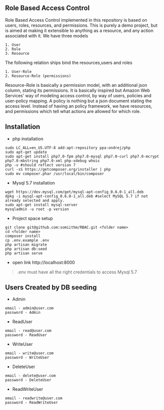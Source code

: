 ## Role Based Access Control
Role Based Access Control implemented in this repository is based on users, roles, resources, and permissions. This is purely a demo project, but is aimed at making it extensible to anything as a resource, and any action associated with it. We have three models
```
1. User
2. Role
3. Resource
```
The following relation ships bind the resources,users and roles
```
1. User-Role
2. Resource-Role (permissions)
```
Resource-Role is basically a permission model, with an additional json column, stating its permissions.
It is basically inspired but Amazon Web Services' way of modeling access control, by way of users, policies and user-policy mapping. A policy is nothing but a json document stating the access level.
Instead of having an policy framework, we have resources, and permissions which tell what actions are allowed for which role.

## Installation
- php installation
```
sudo LC_ALL=en_US.UTF-8 add-apt-repository ppa:ondrej/php 
sudo apt-get update
sudo apt-get install php7.0-fpm php7.0-mysql php7.0-curl php7.0-mcrypt php7.0-mbstring php7.0-xml php-xdebug whois
php -v #should reflect version 7
curl -sS https://getcomposer.org/installer | php
sudo mv composer.phar /usr/local/bin/composer
```
- Mysql 5.7 installation
```
wget https://dev.mysql.com/get/mysql-apt-config_0.6.0-1_all.deb
dpkg -i mysql-apt-config_0.6.0-1_all.deb #select MySQL 5.7 if not already selected and apply.
sudo apt-get install mysql-server
mysqladmin -u root -p version
```
- Project space setup
```
git clone git@github.com:somiithm/RBAC.git <folder name>
cd <folder name>
composer install
cp .env.example .env
php artisan migrate
php artisan db:seed
php artisan serve
```
- open link http://localhost:8000

> .env must have all the right credentials to access Mysql 5.7

## Users Created by DB seeding
- Admin 
```
email - admin@user.com
password - Admin
```
- ReadUser
```
email - read@user.com
password - ReadUser
```
- WriteUser
```
email - write@user.com
password - WriteUser
```
- DeleteUser
```
email - delete@user.com
password - DeleteUser
```
- ReadWriteUser
```
email - readwrite@user.com
password - ReadWriteUser
```
